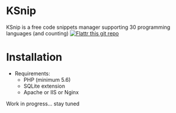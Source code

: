 KSnip
=====
KSnip is a free code snippets manager supporting 30 programming languages (and counting)
[![Flattr this git repo](http://api.flattr.com/button/flattr-badge-large.png)](https://flattr.com/submit/auto?user_id=swisstone&url=https://github.com/Ssiws/KSnip&title=Ksnip&language=PHP&tags=github&category=software)


Installation
============
* Requirements:
	* PHP (minimum 5.6)
	* SQLite extension
	* Apache or IIS or Nginx 


Work in progress...
stay tuned
